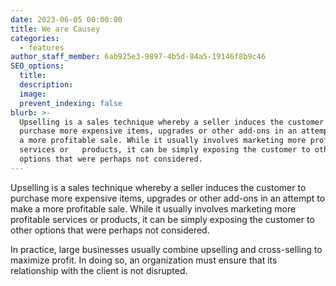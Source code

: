 ```yaml
---
date: 2023-06-05 00:00:00
title: We are Causey
categories:
  - features
author_staff_member: 6ab925e3-9897-4b5d-84a5-19146f8b9c46
SEO_options:
  title:
  description:
  image:
  prevent_indexing: false
blurb: >-
  Upselling is a sales technique whereby a seller induces the customer to
  purchase more expensive items, upgrades or other add-ons in an attempt to make
  a more profitable sale. While it usually involves marketing more profitable
  services or   products, it can be simply exposing the customer to other
  options that were perhaps not considered.
---
```

Upselling is a sales technique whereby a seller induces the customer to purchase more expensive items, upgrades or other add-ons in an attempt to make a more profitable sale. While it usually involves marketing more profitable services or products, it can be simply exposing the customer to other options that were perhaps not considered.

In practice, large businesses usually combine upselling and cross-selling to maximize profit. In doing so, an organization must ensure that its relationship with the client is not disrupted.